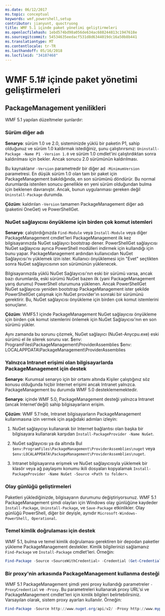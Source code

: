 ```yaml
---
ms.date: 06/12/2017
ms.topic: conceptual
keywords: wmf,powershell,setup
contributor: jianyunt, quoctruong
title: WMF 5.1 içinde paket yönetimi geliştirmeleri
ms.openlocfilehash: 1ebd574bd98a056de634ac688244813c1947618e
ms.sourcegitcommit: 54534635eedacf531d8d6344019dc16a50b8b441
ms.translationtype: MT
ms.contentlocale: tr-TR
ms.lasthandoff: 05/16/2018
ms.locfileid: "34187468"
---
```

# <a name="improvements-to-package-management-in-wmf-51"></a>WMF 5.1# içinde paket yönetimi geliştirmeleri

## <a name="improvements-in-packagemanagement"></a>PackageManagement yenilikleri ##
WMF 5.1 yapılan düzeltmeler şunlardır:

### <a name="version-alias"></a>Sürüm diğer adı

**Senaryo**: sürüm 1.0 ve 2.0, sisteminizde yüklü bir paketin P1, sahip olduğunuz ve sürüm 1.0 kaldırmak istediğiniz, şunu çalıştırırsınız: `Uninstall-Package -Name P1 -Version 1.0` ve sürüm 1.0 cmdlet'ini çalıştırdıktan sonra kaldırılması için bekler. Ancak sonucu 2.0 sürümünün kaldırılması.

Bu kaynaklanır `-Version` parametredir bir diğer ad `-MinimumVersion` parametresi. En düşük sürüm 1.0 olan tam bir paket için PackageManagement bakıldığında, en son sürümünü döndürür. Bu normal durumlarda istenilen sonucu genellikle en yeni sürüm olduğundan bulma için beklenen davranıştır. Ancak, bunun uygulanması gereken değil `Uninstall-Package` durumda.

**Çözüm**: kaldırılan `-Version` tamamen PackageManagement diğer adı (paketini OneGet) ve PowerShellGet.

### <a name="multiple-prompts-for-bootstrapping-the-nuget-provider"></a>NuGet sağlayıcısı önyükleme için birden çok komut istemleri

**Senaryo**: çalıştırdığınızda `Find-Module` veya `Install-Module` veya diğer PackageManagement cmdlet'leri PackageManagement ilk kez bilgisayarınızda NuGet sağlayıcı bootstrap dener. PowerShellGet sağlayıcısı NuGet sağlayıcısı ayrıca PowerShell modülleri indirmek için kullandığı için bunu yapar. PackageManagement ardından kullanıcıdan NuGet Sağlayıcısı'nı yüklemek izin ister. Kullanıcı önyüklemesi için "Evet" seçtikten sonra NuGet sağlayıcısının son sürümünün yüklenecek.

Bilgisayarınızda yüklü NuGet Sağlayıcısı'nın eski bir sürümü varsa, ancak bazı durumlarda, eski sürümü NuGet bazen ilk (yani PackageManagement yarış durumu) PowerShell oturumuna yüklenen. Ancak PowerShellGet NuGet sağlayıcısı yeniden bootstrap PackageManagement ister şekilde PowerShellGet çalışmak için NuGet provider'ın sonraki bir sürümünü gerektirir. Bu, NuGet sağlayıcısı önyükleme için birden çok komut istemlerini sonuçlanır.

**Çözüm**: WMF5.1 içinde PackageManagement NuGet sağlayıcısı önyükleme için birden çok komut istemlerini önlemek için NuGet Sağlayıcısı'nın en son sürümü yükler.

Aynı zamanda bu sorunu çözmek, NuGet sağlayıcı (NuGet-Anycpu.exe) eski sürümü el ile silerek sorunu var. $env: ProgramFiles\PackageManagement\ProviderAssemblies $env: LOCALAPPDATA\PackageManagement\ProviderAssemblies


### <a name="support-for-packagemanagement-on-computers-with-intranet-access-only"></a>Yalnızca Intranet erişimi olan bilgisayarlarda PackageManagement için destek

**Senaryo**: Kurumsal senaryo için bir ortamı altında Kişiler çalıştığınız söz konusu olduğunda hiçbir Internet erişimi ancak Intranet yalnızca. PackageManagement bu durumda WMF 5.0 desteklememektedir.

**Senaryo**: içinde WMF 5.0, PackageManagement desteği yalnızca Intranet (ancak Internet'değil) sahip bilgisayarların erişim.

**Çözüm**: WMF 5.1'nde, Intranet bilgisayarların PackageManagement kullanmasına izin vermek için aşağıdaki adımları izleyin:

1. NuGet sağlayıcıyı kullanarak bir Internet bağlantısı olan başka bir bilgisayara kullanarak karşıdan `Install-PackageProvider -Name NuGet`.

2. NuGet sağlayıcısı ya da altında Bul `$env:ProgramFiles\PackageManagement\ProviderAssemblies\nuget` veya `$env:LOCALAPPDATA\PackageManagement\ProviderAssemblies\nuget`.

3. Intranet bilgisayarına erişmek ve NuGet sağlayıcısıyla yüklemek bir klasör veya ağ paylaşımı konumu ikili dosyaları kopyalamak `Install-PackageProvider -Name NuGet -Source <Path to folder>`.


### <a name="event-logging-improvements"></a>Olay günlüğü geliştirmeleri

Paketleri yüklediğinizde, bilgisayarın durumunu değiştiriyorsunuz. WMF 5.1 PackageManagement şimdi olayları için Windows olay günlüğüne kaydeder `Install-Package`, `Uninstall-Package`, ve `Save-Package` etkinlikler. Olay günlüğü PowerShell, diğer bir deyişle, aynıdır `Microsoft-Windows-PowerShell, Operational`.

### <a name="support-for-basic-authentication"></a>Temel kimlik doğrulaması için destek

WMF 5.1, bulma ve temel kimlik doğrulaması gerektiren bir depodan paketler yükleme PackageManagement destekler. Kimlik bilgilerinizi sağlamanız `Find-Package` ve `Install-Package` cmdlet'leri. Örneğin:

``` PowerShell
Find-Package -Source <SourceWithCredential> -Credential (Get-Credential)
```
### <a name="support-for-using-packagemanagement-behind-a-proxy"></a>Bir proxy'nin arkasında PackageManagement kullanma desteği

WMF 5.1 PackageManagement şimdi yeni proxy kullandığı parametreler `-ProxyCredential` ve `-Proxy`. Bu parametreleri kullanarak proxy URL'si ve PackageManagement cmdlet'leri için kimlik bilgileri belirtebilirsiniz. Varsayılan olarak, sistem proxy ayarları kullanılır. Örneğin:

``` PowerShell
Find-Package -Source http://www.nuget.org/api/v2/ -Proxy http://www.myproxyserver.com -ProxyCredential (Get-Credential)
```
